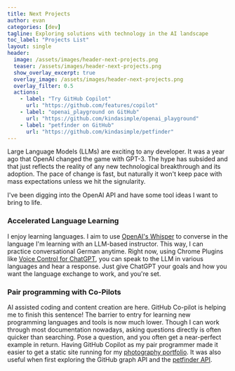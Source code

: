 ```yaml
---
title: Next Projects
author: evan
categories: [dev]
tagline: Exploring solutions with technology in the AI landscape
toc_label: "Projects List"
layout: single
header:
  image: /assets/images/header-next-projects.png
  teaser: /assets/images/header-next-projects.png
  show_overlay_excerpt: true
  overlay_image: /assets/images/header-next-projects.png
  overlay_filter: 0.5
  actions:
    - label: "Try GitHub Copilot"
      url: "https://github.com/features/copilot"
    - label: "openai_playground on GitHub"
      url: "https://github.com/kindasimple/openai_playground"
    - label: "petfinder on GitHub"
      url: "https://github.com/kindasimple/petfinder"
---
```


Large Language Models (LLMs) are exciting to any developer. It was a year ago that OpenAI changed the game with GPT-3. The hype has subsided and that just reflects the reality of any new technological breakthrough and its adoption. The pace of change is fast, but naturally it won't keep pace with mass expectations unless we hit the signularity.

I've been digging into the OpenAI API and have some tool ideas I want to bring to life.

### Accelerated Language Learning

I enjoy learning languages. I aim to use [OpenAI's Whisper](https://openai.com/research/whisper) to converse in the language I'm learning with an LLM-based instructor. This way, I can practice conversational German anytime. Right now, using Chrome Plugins like [Voice Control for ChatGPT](https://chrome.google.com/webstore/detail/voice-control-for-chatgpt/eollffkcakegifhacjnlnegohfdlidhn), you can speak to the LLM in various languages and hear a response. Just give ChatGPT your goals and how you want the language exchange to work, and you're set.

### Pair programming with Co-Pilots

AI assisted coding and content creation are here. GitHub Co-pilot is helping me to finish this sentence! The barrier to entry for learning new programming languages and tools is now much lower. Though I can work through most documentation nowadays, asking questions directly is often quicker than searching. Pose a question, and you often get a near-perfect example in return. Having GitHub Copilot as my pair programmer made it easier to get a static site running for my [photography portfolio](https://goodgander.com). It was also useful when first exploring the GitHub graph API and the [petfinder API](https://github.com/kindasimple/petfinder).